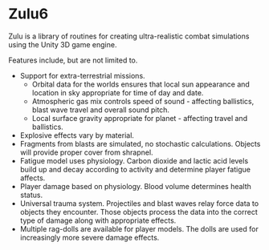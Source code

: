# Zulu6

Zulu is a library of routines for creating ultra-realistic combat simulations using the Unity 3D game engine.

Features include, but are not limited to.

- Support for extra-terrestrial missions.
	- Orbital data for the worlds ensures that local sun appearance and location in sky appropriate for time of day and date.
	- Atmospheric gas mix controls speed of sound - affecting ballistics, blast wave travel and overall sound pitch.
	- Local surface gravity appropriate for planet - affecting travel and ballistics.
- Explosive effects vary by material.
- Fragments from blasts are simulated, no stochastic calculations. Objects will provide proper cover from shrapnel.
- Fatigue model uses physiology. Carbon dioxide and lactic acid levels build up and decay according to activity
  and determine player fatigue affects.
- Player damage based on physiology. Blood volume determines health status.
- Universal trauma system. Projectiles and blast waves relay force data to objects they encounter. Those objects process the data into the
  correct type of damage along with appropriate effects.
- Multiple rag-dolls are available for player models. The dolls are used for increasingly more severe damage effects.
